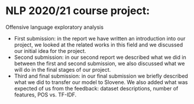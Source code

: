 # NLP 2020/21 course project:
Offensive language exploratory analysis
- First submission: in the report we have written an introduction into our project, we looked at the related works in this field and we discussed our initial idea for the project.
- Second submission: in our second report we described what we did in between the first and second submission, we also discussed what we will do in the final stages of our project.
- Third and final submission: in our final submission we briefly described what we did to transfer our model to Slovene. We also added what was expected of us from the feedback: dataset descriptions, number of features, POS vs. TF-IDF.
